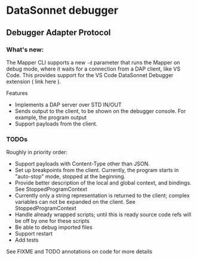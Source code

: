 # DataSonnet debugger

## Debugger Adapter Protocol

### What's new:

The Mapper CLI supports a new `-d` parameter that runs the Mapper on debug mode, where it waits for a connection from a DAP client, like VS Code. This provides support for the VS Code DataSonnet Debugger extension ( link here ).

Features 

* Implements a DAP server over STD IN/OUT
* Sends output to the client, to be shown on the debugger console. For example, the program output
* Support payloads from the client.

### TODOs

Roughly in priority order:

* Support payloads with Content-Type other than JSON.
* Set up breakpoints from the client. Currently, the program starts in "auto-stop" mode, stopped at the beginning.
* Provide better description of the local and global context, and bindings. See StoppedProgramContext
* Currently only a string representation is returned to the client; complex variables can not be expanded on the client. See StoppedProgramContext
* Handle already wrapped scripts; until this is ready source code refs will be off by one for these scripts
* Be able to debug imported files
* Support restart
* Add tests

See FIXME and TODO annotations on code for more details
